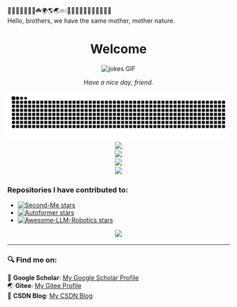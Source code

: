 🌱🌲🌳🌴🌵🌾🌿☘️🌍🌎🌏🔥💧🌊🐪🐫🦙🦒🐻‍❄️🐨🐼🦥🦦  
Hello, brothers, we have the same mother, mother nature.  

<div align="center">
 <h1 align="center">Welcome</h1>
 <img src="https://media.giphy.com/media/5GJGCRq5zaS5oOzQvK/giphy.gif" width="300" alt="jokes GIF">
 <p align="center"><i>Have a nice day, friend.</i></p>
 <picture>
  <source media="(prefers-color-scheme: dark)" srcset="https://raw.githubusercontent.com/Zero-coder/Zero-coder/output/github-contribution-grid-snake-dark.svg">
  <source media="(prefers-color-scheme: light)" srcset="https://raw.githubusercontent.com/Zero-coder/Zero-coder/output/github-contribution-grid-snake.svg">
  <img alt="github contribution grid snake animation" src="https://raw.githubusercontent.com/Zero-coder/Zero-coder/output/github-contribution-grid-snake.svg">
</picture>
</div>

<div align="center">  
 <img src="https://profile-counter.glitch.me/Zero-coder/count.svg" />  
</div>


<div align="center">
  <!-- Add the contributions graph -->
  <img src="https://github-readme-stats.vercel.app/api?username=Zero-coder&count_private=true&show_icons=true&hide_title=true&hide=prs,issues&theme=tokyonight" />
</div>
<div align="center">
  <!-- Add the top languages graph -->
  <img src="https://github-readme-stats.vercel.app/api/top-langs/?username=Zero-coder&langs_count=10&theme=tokyonight" />
</div>

<div align="center">  
  <img src="https://github-readme-stats.vercel.app/api?username=Zero-coder&show_icons=true&theme=tokyonight" />
</div>

<h3>Repositories I have contributed to:</h3>
<ul>
  <li><a href="https://github.com/mindverse/Second-Me"><img src="https://img.shields.io/github/stars/mindverse/Second-Me?style=social" alt="Second-Me stars"></a></li>
  <li><a href="https://github.com/thuml/Autoformer"><img src="https://img.shields.io/github/stars/thuml/Autoformer?style=social" alt="Autoformer stars"></a></li>
  <li><a href="https://github.com/GT-RIPL/Awesome-LLM-Robotics"><img src="https://img.shields.io/github/stars/GT-RIPL/Awesome-LLM-Robotics?style=social" alt="Awesome-LLM-Robotics stars"></a></li>
</ul>

<div align="center">
  <img src="https://github-readme-stats.vercel.app/api/top-langs/?username=Zero-coder&langs_count=10&theme=tokyonight" />
</div>


---

### 🔍 Find me on:  
📖 **Google Scholar**: [My Google Scholar Profile](https://scholar.google.com/citations?hl=zh-CN&user=ZRREqFIAAAAJ)  
🌏 **Gitee**: [My Gitee Profile](https://gitee.com/jiang_maowei)  
📝 **CSDN Blog**: [My CSDN Blog](https://blog.csdn.net/weixin_43332715?type=blog)  

<!-- _generated with [Platane/snk](https://github.com/Platane/snk)_ -->
<!--
**Zero-coder/Zero-coder** is a ✨ _special_ ✨ repository because its README.md (this file) appears on your GitHub profile.

Here are some ideas to get you started:

- 🔭 I’m currently working on ...
- 🌱 I’m currently learning ...
- 👯 I’m looking to collaborate on ...
- 🤔 I’m looking for help with ...
- 💬 Ask me about ...
- 📫 How to reach me: ...
- 😄 Pronouns: ...
- ⚡ Fun fact: ...
-->
